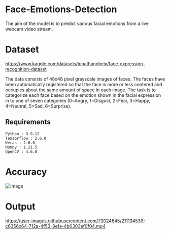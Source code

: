 # Face-Emotions-Detection

The aim of the model is to predict various facial emotions from a live webcam video stream.

# Dataset
https://www.kaggle.com/datasets/jonathanoheix/face-expression-recognition-dataset

The data consists of 48x48 pixel grayscale images of faces. The faces have been automatically registered so that the face is more or less centered and occupies about the same amount of space in each image. The task is to categorize each face based on the emotion shown in the facial expression in to one of seven categories (0=Angry, 1=Disgust, 2=Fear, 3=Happy, 4=Neutral, 5=Sad, 6=Surprise).

## Requirements

```
Python : 3.9.12
Tensorflow : 2.6.0
Keras : 2.6.0
Numpy : 1.21.5
OpenCV : 4.6.0
```

# Accuracy 
![image](https://user-images.githubusercontent.com/73024645/211134385-b3af6268-5ef2-4b01-9db9-09f34bb06000.png)

# Output


https://user-images.githubusercontent.com/73024645/211134539-c6356c64-712a-4f53-8e1a-4b0303ef0f04.mp4

